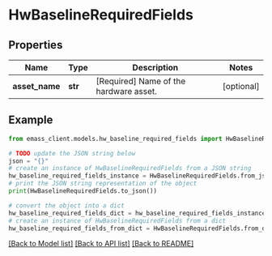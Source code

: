 # HwBaselineRequiredFields


## Properties

Name | Type | Description | Notes
------------ | ------------- | ------------- | -------------
**asset_name** | **str** | [Required] Name of the hardware asset. | [optional] 

## Example

```python
from emass_client.models.hw_baseline_required_fields import HwBaselineRequiredFields

# TODO update the JSON string below
json = "{}"
# create an instance of HwBaselineRequiredFields from a JSON string
hw_baseline_required_fields_instance = HwBaselineRequiredFields.from_json(json)
# print the JSON string representation of the object
print(HwBaselineRequiredFields.to_json())

# convert the object into a dict
hw_baseline_required_fields_dict = hw_baseline_required_fields_instance.to_dict()
# create an instance of HwBaselineRequiredFields from a dict
hw_baseline_required_fields_from_dict = HwBaselineRequiredFields.from_dict(hw_baseline_required_fields_dict)
```
[[Back to Model list]](../README.md#documentation-for-models) [[Back to API list]](../README.md#documentation-for-api-endpoints) [[Back to README]](../README.md)


